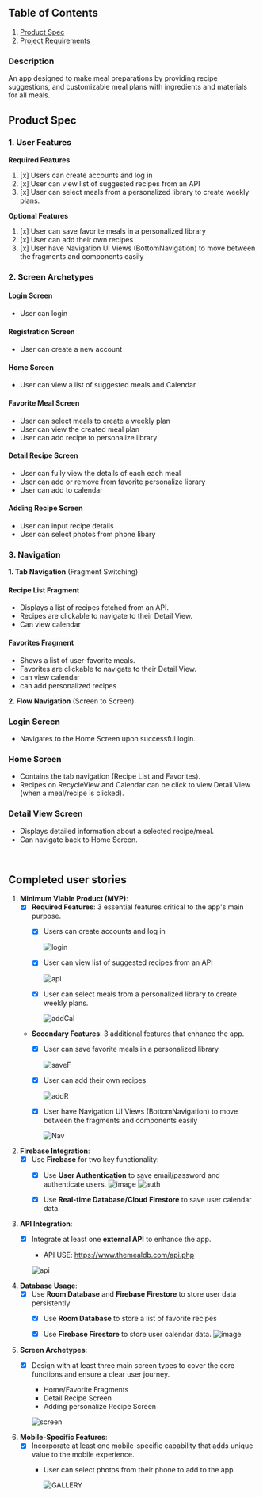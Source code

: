 ## Table of Contents
1. [Product Spec](#Product-Spec)
1. [Project Requirements](#Project-Requirements)

### Description
An app designed to make meal preparations by providing recipe suggestions, and customizable meal plans with ingredients and materials for all meals.

## Product Spec
### 1. User Features
**Required Features**

1. [x] Users can create accounts and log in
2. [x] User can view list of suggested recipes from an API
3. [x] User can select meals from a personalized library to create weekly plans.

**Optional Features**
1. [x] User can save favorite meals in a personalized library
2. [x] User can add their own recipes
3. [x] User have Navigation UI Views (BottomNavigation) to move between the fragments and components easily

### 2. Screen Archetypes
#### Login Screen
* User can login

#### Registration Screen
* User can create a new account

#### Home Screen
* User can view a list of suggested meals and Calendar

#### Favorite Meal Screen
* User can select meals to create a weekly plan
* User can view the created meal plan
* User can add recipe to personalize library

#### Detail Recipe Screen
* User can fully view the details of each each meal
* User can add or remove from favorite personalize library
* User can add to calendar

#### Adding Recipe Screen
* User can input recipe details
* User can select photos from phone libary

### 3. Navigation
**1. Tab Navigation** (Fragment Switching)

#### Recipe List Fragment
* Displays a list of recipes fetched from an API.
* Recipes are clickable to navigate to their Detail View.
* Can view calendar

#### Favorites Fragment
* Shows a list of user-favorite meals.
* Favorites are clickable to navigate to their Detail View.
* can view calendar
* can add personalized recipes

**2. Flow Navigation** (Screen to Screen)
### Login Screen
* Navigates to the Home Screen upon successful login.

### Home Screen
* Contains the tab navigation (Recipe List and Favorites).
* Recipes on RecycleView and Calendar can be click to view Detail View (when a meal/recipe is clicked).

### Detail View Screen
* Displays detailed information about a selected recipe/meal.
* Can navigate back to Home Screen.


<br>

## Completed user stories
1. **Minimum Viable Product (MVP)**:
   - [x] **Required Features**: 3 essential features critical to the app's main purpose.
     - [x] Users can create accounts and log in
       
       ![login](https://github.com/user-attachments/assets/791f50a5-5707-4547-9fe6-134bfed89580)
     - [x] User can view list of suggested recipes from an API
       
       ![api](https://github.com/user-attachments/assets/5cbbfff0-2e5a-444b-98f8-37cfb172e4b4)
     - [x] User can select meals from a personalized library to create weekly plans.
       
       ![addCal](https://github.com/user-attachments/assets/ab2edb1a-2834-4532-a1d2-1259cbd5f67c)

   - **Secondary Features**: 3 additional features that enhance the app.
     - [x] User can save favorite meals in a personalized library
       
       ![saveF](https://github.com/user-attachments/assets/afcdd33d-7a94-4ed4-ad4a-2c83856a1e87)
     - [x] User can add their own recipes
       
       ![addR](https://github.com/user-attachments/assets/6295c8d5-dc40-433c-9757-023d90cc1df6)
     - [x] User have Navigation UI Views (BottomNavigation) to move between the fragments and components easily
       
       ![Nav](https://github.com/user-attachments/assets/39e21813-42a4-4343-9d1e-23daf3d8c501)


2. **Firebase Integration**:
   - [x] Use **Firebase** for two key functionality:
     - [x] Use **User Authentication** to save email/password and authenticate users.
            ![image](https://github.com/user-attachments/assets/47020890-d54c-4756-b2ca-b6ad55c6dad5) ![auth](https://github.com/user-attachments/assets/2c82c96a-5e7c-48fe-886c-0b315779ff7d)

     - [x] Use **Real-time Database/Cloud Firestore** to save user calendar data.

3. **API Integration**:
   - [x] Integrate at least one **external API** to enhance the app.
     - API USE: https://www.themealdb.com/api.php

      ![api](https://github.com/user-attachments/assets/86e8a60d-f522-4385-b2a9-5d2e0bbf9462)


4. **Database Usage**:
   - [x] Use **Room Database** and **Firebase Firestore** to store user data persistently
      - [x] Use **Room Database** to store a list of favorite recipes
      - [x] Use **Firebase Firestore** to store user calendar data.
       ![image](https://github.com/user-attachments/assets/f4546cfe-acd8-4fee-8bed-3664e6121ce6)


5. **Screen Archetypes**:
   - [x] Design with at least three main screen types to cover the core functions and ensure a clear user journey.
     - Home/Favorite Fragments
     - Detail Recipe Screen
     - Adding personalize Recipe Screen

      ![screen](https://github.com/user-attachments/assets/0484e01b-2cb0-4feb-bbbc-5e38e3667061)

6. **Mobile-Specific Features**:
   - [x] Incorporate at least one mobile-specific capability that adds unique value to the mobile experience.
     - User can select photos from their phone to add to the app.
     
       ![GALLERY](https://github.com/user-attachments/assets/1eb60fe0-ed89-4901-9a50-88891f6b6a72)

